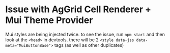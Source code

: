 # Issue with AgGrid Cell Renderer + Mui Theme Provider

Mui styles are being injected twice. to see the issue, run `npm start` and then look at the `<head>` in devtools. there will be 2 `<style data-jss data-meta="MuiButtonBase">` tags (as well as other duplicates)
